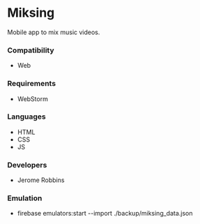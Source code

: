 # Miksing #

Mobile app to mix music videos.

### Compatibility ###

* Web

### Requirements ###

* WebStorm

### Languages ###

* HTML
* CSS
* JS

### Developers ###

* Jerome Robbins

### Emulation ###

* firebase emulators:start --import ./backup/miksing_data.json